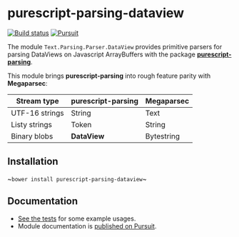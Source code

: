# purescript-parsing-dataview

[![Build status](https://travis-ci.org/jamesdbrock/purescript-parsing-dataview.svg?branch=master)](https://travis-ci.org/jamesdbrock/purescript-parsing-dataview)
[![Pursuit](http://pursuit.purescript.org/packages/purescript-parsing-dataview/badge)](http://pursuit.purescript.org/packages/purescript-parsing-dataview/)

The module `Text.Parsing.Parser.DataView` provides primitive parsers for parsing
DataViews on Javascript ArrayBuffers with the package
[__purescript-parsing__](https://github.com/purescript-contrib/purescript-parsing).

This module brings __purescript-parsing__ into rough feature parity
with __Megaparsec__:

| Stream type | purescript-parsing | Megaparsec |
|----|-----|----|
| UTF-16 strings | String | Text |
| Listy strings | Token | String |
| Binary blobs | __DataView__ | Bytestring |

## Installation

~`bower install purescript-parsing-dataview`~

## Documentation

- [See the tests](test/Main.purs) for some example usages.
- Module documentation is [published on Pursuit](http://pursuit.purescript.org/packages/purescript-parsing-dataview).
